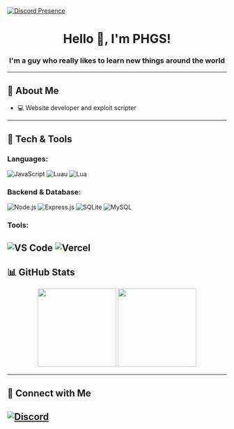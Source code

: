 [![Discord Presence](https://lanyard.cnrad.dev/api/1368708814207189169)](https://discord.com/users/1368708814207189169)
<h1 align="center">Hello 👋, I'm PHGS!</h1>
<h3 align="center">I'm a guy who really likes to learn new things around the world</h3>

---

## 👋 About Me
- 💻 Website developer and exploit scripter
---

## 🔧 Tech & Tools
### Languages:
![JavaScript](https://img.shields.io/badge/-JavaScript-F7DF1E?style=for-the-badge&logo=javascript&logoColor=black)
![Luau](https://img.shields.io/badge/Luau-0096FF?style=for-the-badge)
![Lua](https://img.shields.io/badge/Lua-0096FF?style=for-the-badge)

### Backend & Database:
![Node.js](https://img.shields.io/badge/-Node.js-339933?style=for-the-badge&logo=node.js&logoColor=white)
![Express.js](https://img.shields.io/badge/-Express.js-000000?style=for-the-badge&logo=express&logoColor=white)
![SQLite](https://img.shields.io/badge/-sqlite-47A248?style=for-the-badge&logo=sqlite&logoColor=white)
![MySQL](https://img.shields.io/badge/-mysql-336791?style=for-the-badge&logo=mysql&logoColor=white)

### Tools:
![VS Code](https://img.shields.io/badge/-VS%20Code-007ACC?style=for-the-badge&logo=visual-studio-code&logoColor=white)
![Vercel](https://img.shields.io/badge/-Vercel-000000?style=for-the-badge&logo=vercel&logoColor=white)
---

## 📊 GitHub Stats
<div align="center">
  <img height="180em" src="https://github-readme-stats.vercel.app/api?username=PHGS971&show_icons=true&theme=dark&include_all_commits=true&count_private=true"/>
  <img height="180em" src="https://github-readme-stats.vercel.app/api/top-langs/?username=PHGS971&layout=compact&langs_count=8&theme=dark"/>
</div>

---

## 🔗 Connect with Me
[![Discord](https://img.shields.io/badge/Discord-7289DA?style=for-the-badge&logo=discord&logoColor=white)](https://discordapp.com/users/phgsphgs2456)
---
